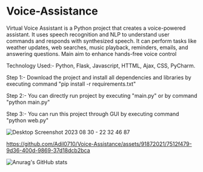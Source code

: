 # Voice-Assistance
Virtual Voice Assistant is a Python project that creates a voice-powered assistant. It uses speech recognition and NLP to understand user commands and responds with synthesized speech. It can perform tasks like weather updates, web searches, music playback, reminders, emails, and answering questions. Main aim to enhance hands-free voice control

Technology Used:- Python, Flask, Javascript, HTTML, Ajax, CSS, PyCharm.


Step 1:- Download the project and install all dependencies and libraries by executing command "pip install -r requirements.txt"

Step 2:- You can directly run project by executing "main.py" or by command "python main.py"

Step 3:- You can run this project through GUI by executing command "python web.py"



![Desktop Screenshot 2023 08 30 - 22 32 46 87](https://github.com/Adil0710/Voice-Assistance/assets/91872021/82d351bc-f4df-4db7-a757-b25a5fad25fa)



https://github.com/Adil0710/Voice-Assistance/assets/91872021/7512f479-9d36-400d-9869-37d18dcb2bca


![Anurag's GitHub stats](https://github-readme-stats.vercel.app/api?username=Adil0710&show_icons=true)
